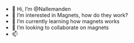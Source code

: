 - 👋 Hi, I’m @Nallemanden
- 👀 I’m interested in Magnets, how do they work?
- 🌱 I’m currently learning how magnets works
- 💞️ I’m looking to collaborate on magnets
- 📫 

<!---
Nallemanden/Nallemanden is a ✨ special ✨ repository because its `README.md` (this file) appears on your GitHub profile.
You can click the Preview link to take a look at your changes.
--->
